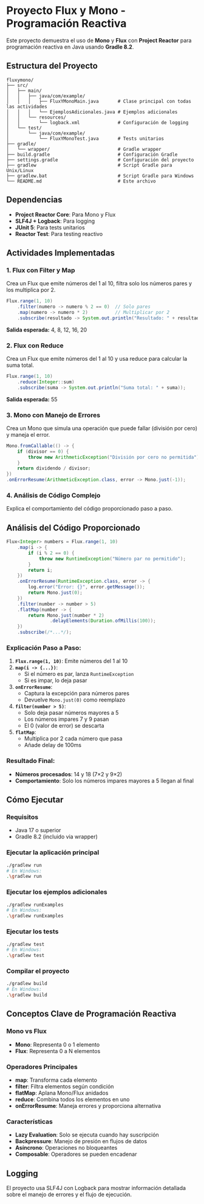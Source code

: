 # Proyecto Flux y Mono - Programación Reactiva

Este proyecto demuestra el uso de **Mono** y **Flux** con **Project Reactor** para programación reactiva en Java usando **Gradle 8.2**.

## Estructura del Proyecto

```
fluxymono/
├── src/
│   ├── main/
│   │   ├── java/com/example/
│   │   │   ├── FluxYMonoMain.java       # Clase principal con todas las actividades
│   │   │   └── EjemplosAdicionales.java # Ejemplos adicionales
│   │   └── resources/
│   │       └── logback.xml              # Configuración de logging
│   └── test/
│       └── java/com/example/
│           └── FluxYMonoTest.java       # Tests unitarios
├── gradle/
│   └── wrapper/                         # Gradle wrapper
├── build.gradle                         # Configuración Gradle
├── settings.gradle                      # Configuración del proyecto
├── gradlew                              # Script Gradle para Unix/Linux
├── gradlew.bat                          # Script Gradle para Windows
└── README.md                            # Este archivo
```

## Dependencias

- **Project Reactor Core**: Para Mono y Flux
- **SLF4J + Logback**: Para logging
- **JUnit 5**: Para tests unitarios
- **Reactor Test**: Para testing reactivo

## Actividades Implementadas

### 1. Flux con Filter y Map
Crea un Flux que emite números del 1 al 10, filtra solo los números pares y los multiplica por 2.

```java
Flux.range(1, 10)
    .filter(numero -> numero % 2 == 0)  // Solo pares
    .map(numero -> numero * 2)          // Multiplicar por 2
    .subscribe(resultado -> System.out.println("Resultado: " + resultado));
```

**Salida esperada:** 4, 8, 12, 16, 20

### 2. Flux con Reduce
Crea un Flux que emite números del 1 al 10 y usa reduce para calcular la suma total.

```java
Flux.range(1, 10)
    .reduce(Integer::sum)
    .subscribe(suma -> System.out.println("Suma total: " + suma));
```

**Salida esperada:** 55

### 3. Mono con Manejo de Errores
Crea un Mono que simula una operación que puede fallar (división por cero) y maneja el error.

```java
Mono.fromCallable(() -> {
    if (divisor == 0) {
        throw new ArithmeticException("División por cero no permitida");
    }
    return dividendo / divisor;
})
.onErrorResume(ArithmeticException.class, error -> Mono.just(-1));
```

### 4. Análisis de Código Complejo
Explica el comportamiento del código proporcionado paso a paso.

## Análisis del Código Proporcionado

```java
Flux<Integer> numbers = Flux.range(1, 10)
    .map(i -> {
        if (i % 2 == 0) {
            throw new RuntimeException("Número par no permitido");
        }
        return i;
    })
    .onErrorResume(RuntimeException.class, error -> {
        log.error("Error: {}", error.getMessage());
        return Mono.just(0);
    })
    .filter(number -> number > 5)
    .flatMap(number -> {
        return Mono.just(number * 2)
                .delayElements(Duration.ofMillis(100));
    })
    .subscribe(/*...*/);
```

### Explicación Paso a Paso:

1. **`Flux.range(1, 10)`**: Emite números del 1 al 10
2. **`map(i -> {...})`**: 
   - Si el número es par, lanza `RuntimeException`
   - Si es impar, lo deja pasar
3. **`onErrorResume`**: 
   - Captura la excepción para números pares
   - Devuelve `Mono.just(0)` como reemplazo
4. **`filter(number > 5)`**: 
   - Solo deja pasar números mayores a 5
   - Los números impares 7 y 9 pasan
   - El 0 (valor de error) se descarta
5. **`flatMap`**: 
   - Multiplica por 2 cada número que pasa
   - Añade delay de 100ms

### Resultado Final:
- **Números procesados**: 14 y 18 (7×2 y 9×2)
- **Comportamiento**: Solo los números impares mayores a 5 llegan al final

## Cómo Ejecutar

### Requisitos
- Java 17 o superior
- Gradle 8.2 (incluido via wrapper)

### Ejecutar la aplicación principal
```bash
./gradlew run
# En Windows:
.\gradlew run
```

### Ejecutar los ejemplos adicionales
```bash
./gradlew runExamples
# En Windows:
.\gradlew runExamples
```

### Ejecutar los tests
```bash
./gradlew test
# En Windows:
.\gradlew test
```

### Compilar el proyecto
```bash
./gradlew build
# En Windows:
.\gradlew build
```

## Conceptos Clave de Programación Reactiva

### Mono vs Flux
- **Mono**: Representa 0 o 1 elemento
- **Flux**: Representa 0 a N elementos

### Operadores Principales
- **map**: Transforma cada elemento
- **filter**: Filtra elementos según condición
- **flatMap**: Aplana Mono/Flux anidados
- **reduce**: Combina todos los elementos en uno
- **onErrorResume**: Maneja errores y proporciona alternativa

### Características
- **Lazy Evaluation**: Solo se ejecuta cuando hay suscripción
- **Backpressure**: Manejo de presión en flujos de datos
- **Asíncrono**: Operaciones no bloqueantes
- **Composable**: Operadores se pueden encadenar

## Logging
El proyecto usa SLF4J con Logback para mostrar información detallada sobre el manejo de errores y el flujo de ejecución.
